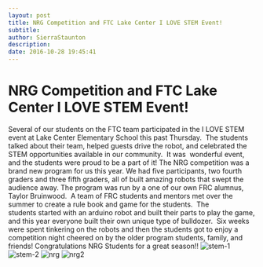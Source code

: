 ```yaml
---
layout: post
title: NRG Competition and FTC Lake Center I LOVE STEM Event!
subtitle:
author: SierraStaunton
description:
date: 2016-10-28 19:45:41
---
```


# NRG Competition and FTC Lake Center I LOVE STEM Event!

Several of our students on the FTC team participated in the I LOVE STEM event at Lake Center Elementary School this past Thursday.  The students talked about their team, helped guests drive the robot, and celebrated the STEM opportunities available in our community.  It was  wonderful event, and the students were proud to be a part of it! The NRG competition was a brand new program for us this year. We had five participants, two fourth graders and three fifth graders, all of built amazing robots that swept the audience away. The program was run by a one of our own FRC alumnus, Taylor Bruinwood.  A team of FRC students and mentors met over the summer to create a rule book and game for the students.  The students started with an arduino robot and built their parts to play the game, and this year everyone built their own unique type of bulldozer.  Six weeks were spent tinkering on the robots and then the students got to enjoy a competition night cheered on by the older program students, family, and friends! Congratulations NRG Students for a great season!! ![stem-1](/wp-content/uploads/2016/10/STEM-1-300x169.jpg) ![stem-2](http://strykeforce.org/wp-content/uploads/2016/10/STEM-2-300x169.jpg) ![nrg](http://strykeforce.org/wp-content/uploads/2016/10/NRG-300x169.png) ![nrg2](http://strykeforce.org/wp-content/uploads/2016/10/NRG2-300x168.png)
